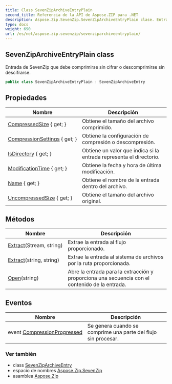 ```yaml
---
title: Class SevenZipArchiveEntryPlain
second_title: Referencia de la API de Aspose.ZIP para .NET
description: Aspose.Zip.SevenZip.SevenZipArchiveEntryPlain clase. Entrada de SevenZip que debe comprimirse sin cifrar o descomprimirse sin descifrarse.
type: docs
weight: 690
url: /es/net/aspose.zip.sevenzip/sevenziparchiveentryplain/
---
```

## SevenZipArchiveEntryPlain class

Entrada de SevenZip que debe comprimirse sin cifrar o descomprimirse sin descifrarse.

```csharp
public class SevenZipArchiveEntryPlain : SevenZipArchiveEntry
```

## Propiedades

| Nombre | Descripción |
| --- | --- |
| [CompressedSize](../../aspose.zip.sevenzip/sevenziparchiveentry/compressedsize/) { get; } | Obtiene el tamaño del archivo comprimido. |
| [CompressionSettings](../../aspose.zip.sevenzip/sevenziparchiveentry/compressionsettings/) { get; } | Obtiene la configuración de compresión o descompresión. |
| [IsDirectory](../../aspose.zip.sevenzip/sevenziparchiveentry/isdirectory/) { get; } | Obtiene un valor que indica si la entrada representa el directorio. |
| [ModificationTime](../../aspose.zip.sevenzip/sevenziparchiveentry/modificationtime/) { get; } | Obtiene la fecha y hora de última modificación. |
| [Name](../../aspose.zip.sevenzip/sevenziparchiveentry/name/) { get; } | Obtiene el nombre de la entrada dentro del archivo. |
| [UncompressedSize](../../aspose.zip.sevenzip/sevenziparchiveentry/uncompressedsize/) { get; } | Obtiene el tamaño del archivo original. |

## Métodos

| Nombre | Descripción |
| --- | --- |
| [Extract](../../aspose.zip.sevenzip/sevenziparchiveentry/extract/)(Stream, string) | Extrae la entrada al flujo proporcionado. |
| [Extract](../../aspose.zip.sevenzip/sevenziparchiveentry/extract/)(string, string) | Extrae la entrada al sistema de archivos por la ruta proporcionada. |
| [Open](../../aspose.zip.sevenzip/sevenziparchiveentry/open/)(string) | Abre la entrada para la extracción y proporciona una secuencia con el contenido de la entrada. |

## Eventos

| Nombre | Descripción |
| --- | --- |
| event [CompressionProgressed](../../aspose.zip.sevenzip/sevenziparchiveentry/compressionprogressed/) | Se genera cuando se comprime una parte del flujo sin procesar. |

### Ver también

* class [SevenZipArchiveEntry](../sevenziparchiveentry/)
* espacio de nombres [Aspose.Zip.SevenZip](../../aspose.zip.sevenzip/)
* asamblea [Aspose.Zip](../../)


